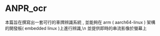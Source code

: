 # ANPR_ocr

本篇旨在撰寫出一套可行的車牌辨識系統 , 並能夠在 arm ( aarch64-linux ) 架構的開發板( embedded linux )上進行辨識,\n
並提供即時的串流影像於螢幕上
